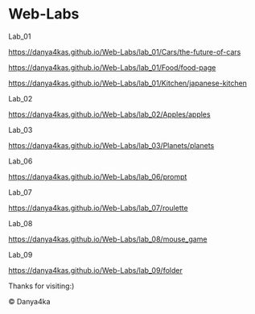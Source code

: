# Web-Labs
Lab_01

https://danya4kas.github.io/Web-Labs/lab_01/Cars/the-future-of-cars

https://danya4kas.github.io/Web-Labs/lab_01/Food/food-page

https://danya4kas.github.io/Web-Labs/lab_01/Kitchen/japanese-kitchen

Lab_02

https://danya4kas.github.io/Web-Labs/lab_02/Apples/apples

Lab_03

https://danya4kas.github.io/Web-Labs/lab_03/Planets/planets

Lab_06

https://danya4kas.github.io/Web-Labs/lab_06/prompt

Lab_07

https://danya4kas.github.io/Web-Labs/lab_07/roulette

Lab_08

https://danya4kas.github.io/Web-Labs/lab_08/mouse_game

Lab_09

https://danya4kas.github.io/Web-Labs/lab_09/folder








Thanks for visiting:)

© Danya4ka 

